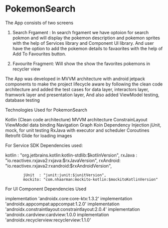# PokemonSearch

The App consists of two screens
1) Search Frgament : 
In search frgament we have optoion for search pokmon and will display the pokemon description and pokemon sprites with the help of Services library and Component UI library.
And user have the option to add the pokemon details to favaorites with the help of Add To Favourites button. 

2) Favourite Fragment: 
Will show the show the favorites pokemons in recycler view

The App was developed in MVVM architecture with android jetpack components to make the project lifecycle aware by following the clean code architecture 
and added the test cases for data layer, interactors layer, framwork layer and presentation layer, And also added ViewModel testing, database testing

Technologies Used for PokemonSearch

Kotlin (Clean code architecture)
MVVM architecture
ConstrainLayout
ViewModel data binding
Navigation Graph
Koin Dependency Injection
jUnit, mock, for unit testing
RxJava with executor and scheduler
Coroutines
Retrofit
Glide for loading images


For Service SDK Dependencies used:

kotlin   : "org.jetbrains.kotlin:kotlin-stdlib:$kotlinVersion",
rxJava   : "io.reactivex.rxjava2:rxjava:$rxJavaVersion",
rxAndroid: "io.reactivex.rxjava2:rxandroid:$rxAndroidVersion",
            
            jUnit  : "junit:junit:$junitVersion",
            mockito: "com.nhaarman:mockito-kotlin:$mockitoKotlinVersion"
            
            
For UI Component Dependencies Used

implementation 'androidx.core:core-ktx:1.3.2'
    implementation 'androidx.appcompat:appcompat:1.2.0'
    implementation 'androidx.constraintlayout:constraintlayout:2.0.4'
    implementation 'androidx.cardview:cardview:1.0.0
    implementation 'androidx.recyclerview:recyclerview:1.1.0'
